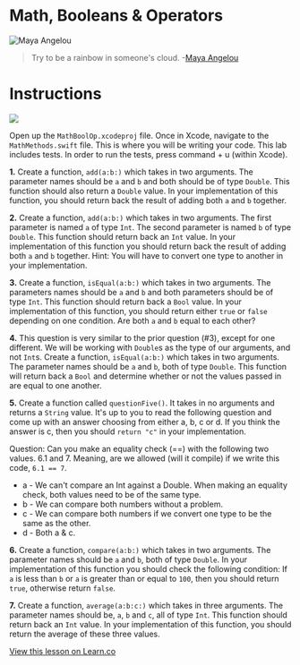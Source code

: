 # Math, Booleans & Operators

![Maya Angelou](http://i.imgur.com/kFzANc8.jpg?1)
> Try to be a rainbow in someone's cloud. -[Maya Angelou](https://en.wikipedia.org/wiki/Maya_Angelou)


# Instructions

![](http://i.imgur.com/WVy8phk.png)

Open up the `MathBoolOp.xcodeproj` file. Once in Xcode, navigate to the `MathMethods.swift` file. This is where you will be writing your code. This lab includes tests. In order to run the tests, press command + u (within Xcode).

**1.** Create a function, `add(a:b:)` which takes in two arguments. The parameter names should be `a` and `b` and both should be of type `Double`. This function should also return a `Double` value. In your implementation of this function, you should return back the result of adding both `a` and `b` together.

**2.** Create a function, `add(a:b:)` which takes in two arguments. The first parameter is named `a` of type `Int`. The second parameter is named `b` of type `Double`. This function should return back an `Int` value. In your implementation of this function you should return back the result of adding both `a` and `b` together. Hint: You will have to convert one type to another in your implementation.

**3.** Create a function, `isEqual(a:b:)` which takes in two arguments. The parameters names should be `a` and `b` and both parameters should be of type `Int`. This function should return back a `Bool` value. In your implementation of this function, you should return either `true` or `false` depending on one condition. Are both `a` and `b` equal to each other?

**4.** This question is very similar to the prior question (#3), except for one different. We will be working with `Double`s as the type of our arguments, and not `Int`s. Create a function, `isEqual(a:b:)` which takes in two arguments. The parameter names should be `a` and `b`, both of type `Double`. This function will return back a `Bool` and determine whether or not the values passed in are equal to one another.

**5.** Create a function called `questionFive()`. It takes in no arguments and returns a `String` value. It's up to you to read the following question and come up with an answer choosing from either a, b, c or d. If you think the answer is c, then you should `return "c"` in your implementation.

Question: Can you make an equality check (==) with the following two values. 6.1 and 7.  Meaning, are we allowed (will it compile) if we write this code, `6.1 == 7`.

* a - We can't compare an Int against a Double. When making an equality check, both values need to be of the same type.
* b - We can compare both numbers without a problem.
* c - We can compare both numbers if we convert one type to be the same as the other.
* d - Both a & c.

**6.** Create a function, `compare(a:b:)` which takes in two arguments. The parameter names should be `a` and `b`, both of type `Double`. In your implementation of this function you should check the following condition: If `a` is less than `b` or `a` is greater than or equal to `100`, then you should return `true`, otherwise return `false`.

**7.** Create a function, `average(a:b:c:)` which takes in three arguments. The parameter names should be, `a`, `b` and `c`, all of type `Int`. This function should return back an `Int` value. In your implementation of this function, you should return the average of these three values.



<a href='https://learn.co/lessons/MathBoolOpLab' data-visibility='hidden'>View this lesson on Learn.co</a>
